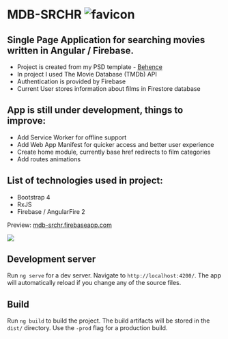 # MDB-SRCHR ![favicon](https://images82.fotosik.pl/908/c2654ac09ba366d5.png)

## Single Page Application for searching movies written in Angular / Firebase.
  
* Project is created from my PSD template - <a href ="https://www.behance.net/gallery/58875611/mdb-srchr">Behence</a>
* In project I used The Movie Database (TMDb) API
* Authentication is provided by Firebase 
* Current User stores information about films in Firestore database 

## App is still under development, things to improve:

* Add Service Worker for offline support
* Add Web App Manifest for quicker access and better user experience
* Create home module, currently base href redirects to film categories
* Add routes animations

## List of technologies used in project:

* Bootstrap 4
* RxJS
* Firebase / AngularFire 2

Preview: <a href="https://mdb-srchr.firebaseapp.com/">mdb-srchr.firebaseapp.com</a>

<img src="https://images83.fotosik.pl/906/ce0c705a1208d89a.jpg">

## Development server
Run `ng serve` for a dev server. Navigate to `http://localhost:4200/`. The app will automatically reload if you change any of the source files.

## Build
Run `ng build` to build the project. The build artifacts will be stored in the `dist/` directory. Use the `-prod` flag for a production build.

